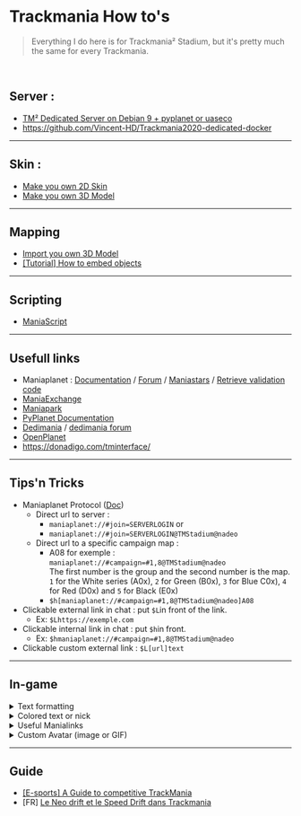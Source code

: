 # Trackmania How to's

> Everything I do here is for Trackmania² Stadium, but it's pretty much the same for every Trackmania.

<br> 

## Server :
- [TM² Dedicated Server on Debian 9 + pyplanet or uaseco](Server/Trackmania²-Dedicated-Server.md)
- https://github.com/Vincent-HD/Trackmania2020-dedicated-docker

---

## Skin :
- [Make you own 2D Skin](Skin/Make%20you%20own%202D%20Skin.md)
- [Make you own 3D Model](Skin/Make%20you%20own%203D%20Model.md)

---

## Mapping
- [Import you own 3D Model](Mapping/Import%20you%20own%203D%20Model.md)
- [[Tutorial] How to embed objects ](https://tm.mania-exchange.com/threads/2684/tutorial-how-to-embed-objects?page=1)

---

## Scripting
- [ManiaScript](Scripting/ManiaScript.md)

---

## Usefull links
- Maniaplanet : [Documentation](https://doc.maniaplanet.com/)  /  [Forum](https://forum.maniaplanet.com/index.php)  /  [Maniastars](https://www.maniaplanet.com/account/maniastars)  /  [Retrieve validation code](https://www.maniaplanet.com/account/validation-code)
- [ManiaExchange](https://tm.mania-exchange.com/)
- [Maniapark](http://www.maniapark.com)
- [PyPlanet Documentation](https://pypla.net/en/latest/)
- [Dedimania](http://dedimania.net/tm2stats/?do=stat)  / [dedimania forum](http://dedimania.net/SITE/forum/)
- [OpenPlanet](https://openplanet.nl/)
- https://donadigo.com/tminterface/

---

## Tips'n Tricks

- Maniaplanet Protocol ([Doc](https://doc.maniaplanet.com/client/maniaplanet-protocol))
    - Direct url to server : 
        - `maniaplanet://#join=SERVERLOGIN` or 
        - `maniaplanet://#join=SERVERLOGIN@TMStadium@nadeo`
    - Direct url to a specific campaign map :
        - A08 for exemple : `maniaplanet://#campaign=#1,8@TMStadium@nadeo` \
        The first number is the group and the second number is the map. \
        `1` for the White series (A0x), `2` for Green (B0x), `3` for Blue C0x), `4` for Red (D0x) and `5` for Black (E0x)
        - `$h[maniaplanet://#campaign=#1,8@TMStadium@nadeo]A08` 
- Clickable external link in chat : put `$L`in front of the link.
    - Ex: `$Lhttps://exemple.com`
- Clickable internal link in chat : put `$h`in front.
    - Ex: `$hmaniaplanet://#campaign=#1,8@TMStadium@nadeo`
- Clickable custom external link : `$L[url]text`


---

## In-game

<details>
    <summary>Text formatting</summary>
  <br>
    
  [Link to Doc](https://doc.maniaplanet.com/client/text-formatting)
  
  | Control character |  	Formatting| 
  |---|---|
  | $w | Wide |
  | $n | Narrow |
  | $o | **Bold** |
  | $i | *Italic* |
  | $t | Uppercase |
  | $s | Drop shadow |
  | $g | Reset to default color |
  | $z | Reset to default text style |
  | $$ | Display a $ character |
  | $l | External link |  
  | $h | Manialink |
    
</details>

<details>
    <summary>Colored text or nick</summary>
  <br>
    
  [Link to doc](https://doc.maniaplanet.com/client/text-formatting)
  
  To use colors you need to put the `$` sign in front of your text followed by the 3-character hexadecimal code of the desired colour:
  - Each 3 characters can have 16 values from 0 to f (`0123456789abcdef`).
  - The first character is for the red colour pallet, 2nd is for green and 3rd for blue.
  
  Exemple: `$F00Wemy.$F80n$FA0i$FC0n$FD0j$FF0a` \
  will give : 
    
  <p align="center"><img src="Server/img/colors.svg"></p>
  
  Here's a few exemples of color core :
  
  <p align="center"><img src="https://doc.maniaplanet.com/user/pages/02.client/02.text-formatting/Colorname.jpg"></p>
  
   see the manialinks right below for more customization
</details>

<details>
    <summary>Useful Manialinks</summary>
<br>
    
**`nickedit`** : help you create customized nick directly in-game \
    <p align="center"><img src="Server/img/nickedit.jpg"></p>
    
**`symbols`** : symbols you can use in chat or in your nick \
    <p align="center"><img src="Server/img/symbols.jpg"></p>
    
</details>


<details>
    <summary>Custom Avatar (image or GIF)</summary>
    <br>

    
WIP  
Location (on Windows) : `%USERPROFILE%\Documents\Maniaplanet\Skins\Avatars`

    
</details>

---

## Guide

- [[E-sports] A Guide to competitive TrackMania](https://steamcommunity.com/sharedfiles/filedetails/?id=251608621)
- [FR] [Le Neo drift et le Speed Drift dans Trackmania](https://www.mandatory.gg/trackmania/guides-trackmania/trackmania-neodrift-et-speed-drift/)

